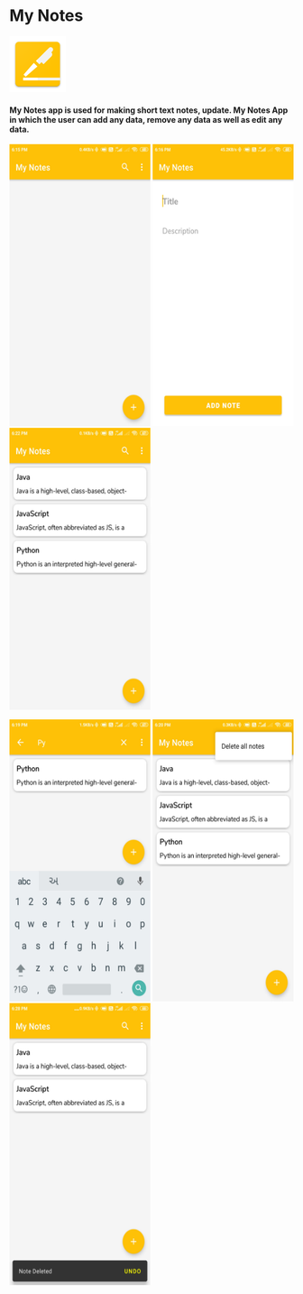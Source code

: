 # My Notes
<p float="left">
<img src="application_screenshot/logo.png" alt="My Note" width="100" height="100"/>
</p>

<p><h4>My Notes app is used for making short text notes, update. My Notes App in which the user can add any data, remove any data as well as edit any data.</h4></p>

<p float="left">
<img src="application_screenshot/app_image_1.jpg" alt="My Note" width="250" height="500"/>

<img src="application_screenshot/app_image_2.jpg" alt="My Note" width="250" height="500"/>

<img src="application_screenshot/app_image_4.jpg" alt="My Note" width="250" height="500"/>
</p>

<p float="left">
<img src="application_screenshot/app_image_5.jpg" alt="My Note" width="250" height="500"/>

<img src="application_screenshot/app_image_6.jpg" alt="My Note" width="250" height="500"/>

<img src="application_screenshot/app_image_7.jpg" alt="My Note" width="250" height="500"/>
</p>
